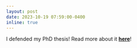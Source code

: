 ```yaml
---
layout: post
date: 2023-10-19 07:59:00-0400
inline: true
---
```

I defended my PhD thesis! Read more about it **[here](https://theses.fr/2023UPAST133)**!
